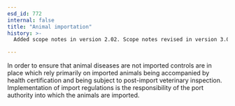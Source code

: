 ```yaml
---
esd_id: 772
internal: false
title: "Animal importation"
history: >-
  Added scope notes in version 2.02. Scope notes revised in version 3.00 to clarify service responsibility. Term name changed from 'Importation of animals' to 'Ports of entry - animals - importation' in version 3.00. Name changed to 'Animal importation' in version 4.00.

---
```


In order to ensure that animal diseases are not imported controls are in place which rely primarily on imported animals being accompanied by health certification and being subject to post-import veterinary inspection. Implementation of import regulations is the responsibility of the port authority into which the animals are imported.

